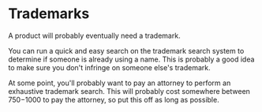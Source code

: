 # Trademarks

A product will probably eventually need a trademark.

You can run a quick and easy search on the trademark search system to determine if someone is already using a name.  This is probably a good idea to make sure you don't infringe on someone else's trademark.

At some point, you'll probably want to pay an attorney to perform an exhaustive trademark search.  This will probably cost somewhere between $750-$1000 to pay the attorney, so put this off as long as possible.
